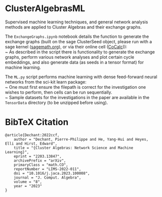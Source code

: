 # ClusterAlgebrasML
Supervised machine learning techniques, and general network analysis methods are applied to Cluster Algebras and their exchange graphs.  

The `ExchangeGraphs.ipynb` notebook details the function to generate the exchange graphs (built on the sage ClusterSeed object, please run with a sage kernel ([sagemath.org](https://www.sagemath.org/)), or via their online cell ([CoCalc](https://cocalc.com/))):  
~ As described in the script there is functionality to generate the exchange graphs, perform various network analyses and plot certain cycle embeddings, and also generate data (as seeds in a tensor format) for machine learning.  

The `ML.py` script performs machine learning with dense feed-forward neural networks from the sci-kit learn package:  
~ One must first ensure the filepath is correct for the investigation one wishes to perform, then cells can be run sequentially.  
~ Sample datasets for the investigations in the paper are available in the `TensorData` directory (to be unzipped before using).  

# BibTeX Citation
``` 
@article{Dechant:2022ccf,
    author = "Dechant, Pierre-Philippe and He, Yang-Hui and Heyes, Elli and Hirst, Edward",
    title = "{Cluster Algebras: Network Science and Machine Learning}",
    eprint = "2203.13847",
    archivePrefix = "arXiv",
    primaryClass = "math.CO",
    reportNumber = "LIMS-2022-011",
    doi = "10.1016/j.jaca.2023.100008",
    journal = "J. Comput. Algebra",
    volume = "8",
    year = "2023"
}
```
